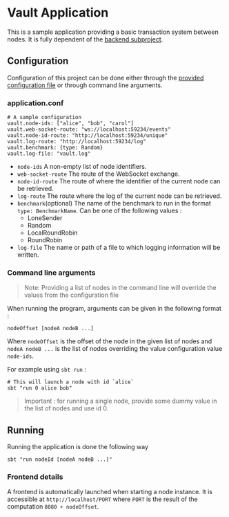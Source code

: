 # Vault Application

This is a sample application providing a basic transaction system between nodes.
It is fully dependent of the [backend subproject](../backend/README.md).

## Configuration

Configuration of this project can be done either through the [provided configuration file](src/main/resources/application.conf) or through command line arguments.

### application.conf
```console
# A sample configuration
vault.node-ids: ["alice", "bob", "carol"]
vault.web-socket-route: "ws://localhost:59234/events"
vault.node-id-route: "http://localhost:59234/unique"
vault.log-route: "http://localhost:59234/log"
vault.benchmark: {type: Random}
vault.log-file: "vault.log"
```

- `node-ids` A non-empty list of node identifiers.
- `web-socket-route` The route of the WebSocket exchange.
- `node-id-route` The route of where the identifier of the current node can be retrieved.
- `log-route` The route where the log of the current node can be retrieved.
- `benchmark`(optional) The name of the benchmark to run in the format `type: BenchmarkName`. Can be one of the following values :
    - LoneSender
    - Random
    - LocalRoundRobin
    - RoundRobin
- `log-file` The name or path of a file to which logging information will be written.


### Command line arguments 
> Note: Providing a list of nodes in the command line will override the values from the configuration file

When running the program, arguments can be given in the following format :

```console
nodeOffset [nodeA nodeB ...]
```

Where `nodeOffset` is the offset of the node in the given list of nodes and `nodeA nodeB ...` is the list of nodes overriding the value configuration value `node-ids`.

For example using `sbt run` :
```console
# This will launch a node with id `alice`
sbt "run 0 alice bob"
```

> Important : for running a single node, provide some dummy value in the list of nodes and use id 0.

## Running

Running the application is done the following way

```console
sbt "run nodeId [nodeA nodeB ...]"
```

### Frontend details

A frontend is automatically launched when starting a node instance. It is accessible at `http://localhost/PORT` where `PORT` is the result of the computation `8080 + nodeOffset`.